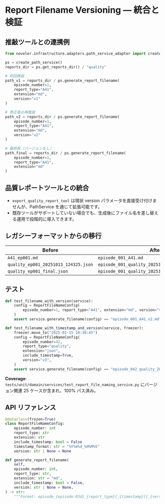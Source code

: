 # Report Filename Versioning — 統合と検証

## 推敲ツールとの連携例

```python
from noveler.infrastructure.adapters.path_service_adapter import create_path_service

ps = create_path_service()
reports_dir = ps.get_reports_dir() / "quality"

# 初回推敲
path_v1 = reports_dir / ps.generate_report_filename(
    episode_number=1,
    report_type="A41",
    extension="md",
    version="v1"
)

# 修正後の再推敲
path_v2 = reports_dir / ps.generate_report_filename(
    episode_number=1,
    report_type="A41",
    extension="md",
    version="v2"
)

# 最終版（バージョンなし）
path_final = reports_dir / ps.generate_report_filename(
    episode_number=1,
    report_type="A41",
    extension="md"
)
```

## 品質レポートツールとの統合
- `export_quality_report_tool` は現状 version パラメータを直接受け付けませんが、PathService を通じて拡張可能です。
- 既存ツールがサポートしていない場合でも、生成後にファイル名を差し替える運用で段階的に導入できます。

## レガシーフォーマットからの移行

| Before | After |
| --- | --- |
| `A41_ep001.md` | `episode_001_A41.md` |
| `quality_ep001_20251013_124325.json` | `episode_001_quality_20251013_124325.json` |
| `quality_ep001_final.json` | `episode_001_quality_20251013_124325_final.json` |

## テスト

```python
def test_filename_with_version(service):
    config = ReportFileNameConfig(
        episode_number=1, report_type="A41", extension="md", version="v2"
    )
    assert service.generate_filename(config) == "episode_001_A41_v2.md"

def test_filename_with_timestamp_and_version(service, freezer):
    freezer.move_to("2025-01-15 10:30:45")
    config = ReportFileNameConfig(
        episode_number=42,
        report_type="quality",
        extension="json",
        include_timestamp=True,
        version="v3",
    )
    assert service.generate_filename(config) == "episode_042_quality_20250115_103045_v3.json"
```

**Coverage**: `tests/unit/domain/services/test_report_file_naming_service.py` にバージョン関連 25 ケースが含まれ、100% パス済み。

## API リファレンス

```python
@dataclass(frozen=True)
class ReportFileNameConfig:
    episode_number: int
    report_type: str
    extension: str
    include_timestamp: bool = False
    timestamp_format: str = "%Y%m%d_%H%M%S"
    version: str | None = None
```

```python
def generate_report_filename(
    self,
    episode_number: int,
    report_type: str,
    extension: str = "md",
    include_timestamp: bool = False,
    version: str | None = None,
) -> str:
    """Format: episode_{episode:03d}_{report_type}[_{timestamp}][_{version}].{ext}"""
```
